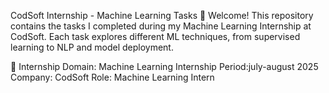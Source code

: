 CodSoft Internship - Machine Learning Tasks
👋 Welcome! This repository contains the tasks I completed during my Machine Learning Internship at CodSoft. Each task explores different ML techniques, from supervised learning to NLP and model deployment.

📌 Internship Domain: Machine Learning
Internship Period:july-august 2025
Company: CodSoft
Role: Machine Learning Intern

